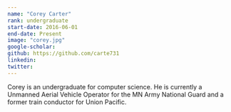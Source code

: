 ```yaml
---
name: "Corey Carter"
rank: undergraduate
start-date: 2016-06-01
end-date: Present
image: "corey.jpg"
google-scholar:
github: https://github.com/carte731
linkedin:
twitter:
---
```


Corey is an undergraduate for computer science. He is currently a Unmanned Aerial Vehicle Operator for the MN Army National Guard and a former train conductor for Union Pacific. 
